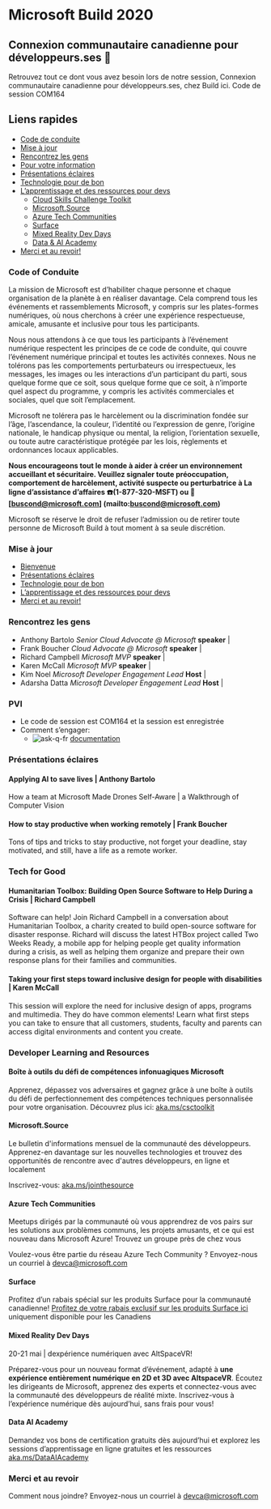 # Microsoft Build 2020 
## Connexion communautaire canadienne pour développeurs.ses :maple_leaf:

Retrouvez tout ce dont vous avez besoin lors de notre session, Connexion communautaire canadienne pour développeurs.ses, chez Build ici. Code de session COM164 

## Liens rapides 
- [Code de conduite](#code-of-conduite)
- [Mise à jour](#mise-a-jour)
- [Rencontrez les gens](#rencontrez-les-gens)
- [Pour votre information](#pvi)
- [Présentations éclaires](#présentations-éclaires)
- [Technologie pour de bon](#technologie-pour-de-bon)
- [L’apprentissage et des ressources pour devs](#l’apprentissage-et-des-ressources-pour-devs)
    - [Cloud Skills Challenge Toolkit ](#cloud-skills-challenge-toolkit)
    - [Microsoft.Source](#microsoftsource)
    - [Azure Tech Communities](#azure-tech-communities)
    - [Surface](#surface)
    - [Mixed Reality Dev Days](#mixed-reality-dev-days)
    - [Data & AI Academy](#data-ai-academy)
- [Merci et au revoir!](#merci-et-au-revoir)

### Code of Conduite

La mission de Microsoft est d’habiliter chaque personne et chaque organisation de la planète à en réaliser davantage. Cela comprend tous les événements et rassemblements Microsoft, y compris sur les plates-formes numériques, où nous cherchons à créer une expérience respectueuse, amicale, amusante et inclusive pour tous les participants. 

Nous nous attendons à ce que tous les participants à l’événement numérique respectent les principes de ce code de conduite, qui couvre l’événement numérique principal et toutes les activités connexes. Nous ne tolérons pas les comportements perturbateurs ou irrespectueux, les messages, les images ou les interactions d’un participant du parti, sous quelque forme que ce soit, sous quelque forme que ce soit, à n’importe quel aspect du programme, y compris les activités commerciales et sociales, quel que soit l’emplacement. 

Microsoft ne tolérera pas le harcèlement ou la discrimination fondée sur l’âge, l’ascendance, la couleur, l’identité ou l’expression de genre, l’origine nationale, le handicap physique ou mental, la religion, l’orientation sexuelle, ou toute autre caractéristique protégée par les lois, règlements et ordonnances locaux applicables.

**Nous encourageons tout le monde à aider à créer un environnement accueillant et sécuritaire. Veuillez signaler toute préoccupation, comportement de harcèlement, activité suspecte ou perturbatrice à La ligne d’assistance d’affaires :phone:(1-877-320-MSFT) ou :email: [buscond@microsoft.com] (mailto:buscond@microsoft.com)**

Microsoft se réserve le droit de refuser l’admission ou de retirer toute personne de Microsoft Build à tout moment à sa seule discrétion.

### Mise à jour

- [Bienvenue](#rencontrez-les-gens)
- [Présentations éclaires](#présentations-éclaires)
- [Technologie pour de bon](#technologie-pour-de-bon)
- [L’apprentissage et des ressources pour devs](#l’apprentissage-et-des-ressources-pour-devs)
- [Merci et au revoir!](#merci-et-au-revoir)

### Rencontrez les gens

- Anthony Bartolo *Senior Cloud Advocate @ Microsoft* **speaker** | 
- Frank Boucher *Cloud Advocate @ Microsoft*  **speaker** | 
- Richard Campbell *Microsoft MVP* **speaker** | 
- Karen McCall *Microsoft MVP* **speaker** | 
- Kim Noel *Microsoft Developer Engagement Lead* **Host** | 
- Adarsha Datta *Microsoft Developer Engagement Lead* **Host** | 

### PVI
- Le code de session est COM164 et la session est enregistrée
- Comment s’engager:
    - ![ask-q-fr](https://user-images.githubusercontent.com/5739370/82470427-524efe00-9a93-11ea-9bed-75346b415071.png) [documentation](https://support.microsoft.com/fr-fr/office/participez-aux-q-r-d-un-%c3%a9v%c3%a9nement-en-direct-dans-teams-01d57b8c-23b9-4cff-adc0-4e57618b59b4?ui=fr-fr&rs=fr-fr&ad=fr)
    
### Présentations éclaires 
#### Applying AI to save lives | Anthony Bartolo 

How a team at Microsoft Made Drones Self-Aware | a Walkthrough of Computer Vision

#### How to stay productive when working remotely | Frank Boucher 

Tons of tips and tricks to stay productive, not forget your deadline, stay motivated, and still, have a life as a remote worker.

### Tech for Good 
#### Humanitarian Toolbox: Building Open Source Software to Help During a Crisis | Richard Campbell 

Software can help! Join Richard Campbell in a conversation about Humanitarian Toolbox, a charity created to build open-source software for disaster response. Richard will discuss the latest HTBox project called Two Weeks Ready, a mobile app for helping people get quality information during a crisis, as well as helping them organize and prepare their own response plans for their families and communities.

#### Taking your first steps toward inclusive design for people with disabilities | Karen McCall 

This session will explore the need for inclusive design of apps, programs and multimedia. They do have common elements! Learn what first steps you can take to ensure that all customers, students, faculty and parents can access digital environments and content you create.

### Developer Learning and Resources 

#### Boîte à outils du défi de compétences infonuagiques Microsoft

Apprenez, dépassez vos adversaires et gagnez grâce à une boîte à outils du défi de perfectionnement des compétences techniques personnalisée pour votre organisation.
Découvrez plus ici: [aka.ms/csctoolkit](https://www.microsoft.com/fr-ca/sites/cloud-skills-challenge/)

#### Microsoft.Source  
Le bulletin d'informations mensuel de la communauté des développeurs. Apprenez-en davantage sur les nouvelles technologies et trouvez des opportunités de rencontre avec d'autres développeurs, en ligne et localement

Inscrivez-vous: [aka.ms/jointhesource](https://aka.ms/jointhesource)

#### Azure Tech Communities 
Meetups dirigés par la communauté où vous apprendrez de vos pairs sur les solutions aux problèmes communs, les projets amusants, et ce qui est nouveau dans Microsoft Azure! Trouvez un groupe près de chez vous

Voulez-vous être partie du réseau Azure Tech Community ? Envoyez-nous un courriel à devca@microsoft.com 

#### Surface 
Profitez d’un rabais spécial sur les produits Surface pour la communauté canadienne! [Profitez de votre rabais exclusif sur les produits Surface ici](https://ms.liftforward.com/en-ca/build-event-ca) uniquement disponible pour les Canadiens

#### Mixed Reality Dev Days 
20-21 mai | dexpérience numériquen avec AltSpaceVR! 

Préparez-vous pour un nouveau format d’événement, adapté à **une expérience entièrement numérique en 2D et 3D avec AltspaceVR**. Écoutez les dirigeants de Microsoft, apprenez des experts et connectez-vous avec la communauté des développeurs de réalité mixte. Inscrivez-vous à l’expérience numérique dès aujourd’hui, sans frais pour vous!

#### Data AI Academy
Demandez vos bons de certification gratuits dès aujourd’hui et explorez les sessions d’apprentissage en ligne gratuites et les ressources [aka.ms/DataAIAcademy
](https://aka.ms/DataAIAcademy)

### Merci et au revoir 

Comment nous joindre? Envoyez-nous un courriel à devca@microsoft.com 
